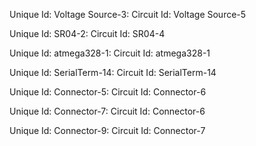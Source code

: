 <circuit Speed_sps="1000000" noLinAcc="5" type="simulide_0.4" Simu_Step_nS="1000" animate="0" Speed_per="100" reactStep="50">

Unique  Id: Voltage Source-3: 
Circuit Id: Voltage Source-5
<item itemtype="Voltage Source" Voltage="500" labely="-80" labelrot="0" boardRot="-1000000" valLabely="10" valLabRot="0" vflip="1" rotation="0" valLabelx="-26" Show_Volt="true" id="Voltage Source-5" circPos="0,0" boardPos="-1e+06,-1e+06" Unit=" mV" mainComp="false" x="-96" circRot="-5.7736181032437751e-90" objectName="Voltage Source-3" hflip="1" y="-228" labelx="-40" Show_id="false"/>

Unique  Id: SR04-2: 
Circuit Id: SR04-4
<item itemtype="SR04" labely="-48" labelrot="0" boardRot="-1000000" valLabely="0" valLabRot="0" vflip="1" rotation="0" valLabelx="0" id="SR04-4" circPos="0,0" boardPos="-1e+06,-1e+06" mainComp="false" x="148" circRot="9.5065411454216321e-312" objectName="SR04-2" hflip="1" y="-204" labelx="-16" Show_id="false"/>

Unique  Id: atmega328-1: 
Circuit Id: atmega328-1
<item eeprom="255,255,255,255,255,255,255,255,255,255,255,255,255,255,255,255,255,255,255,255,255,255,255,255,255,255,255,255,255,255,255,255,255,255,255,255,255,255,255,255,255,255,255,255,255,255,255,255,255,255,255,255,255,255,255,255,255,255,255,255,255,255,255,255,255,255,255,255,255,255,255,255,255,255,255,255,255,255,255,255,255,255,255,255,255,255,255,255,255,255,255,255,255,255,255,255,255,255,255,255,255,255,255,255,255,255,255,255,255,255,255,255,255,255,255,255,255,255,255,255,255,255,255,255,255,255,255,255,255,255,255,255,255,255,255,255,255,255,255,255,255,255,255,255,255,255,255,255,255,255,255,255,255,255,255,255,255,255,255,255,255,255,255,255,255,255,255,255,255,255,255,255,255,255,255,255,255,255,255,255,255,255,255,255,255,255,255,255,255,255,255,255,255,255,255,255,255,255,255,255,255,255,255,255,255,255,255,255,255,255,255,255,255,255,255,255,255,255,255,255,255,255,255,255,255,255,255,255,255,255,255,255,255,255,255,255,255,255,255,255,255,255,255,255,255,255,255,255,255,255,255,255,255,255,255,255,255,255,255,255,255,255,255,255,255,255,255,255,255,255,255,255,255,255,255,255,255,255,255,255,255,255,255,255,255,255,255,255,255,255,255,255,255,255,255,255,255,255,255,255,255,255,255,255,255,255,255,255,255,255,255,255,255,255,255,255,255,255,255,255,255,255,255,255,255,255,255,255,255,255,255,255,255,255,255,255,255,255,255,255,255,255,255,255,255,255,255,255,255,255,255,255,255,255,255,255,255,255,255,255,255,255,255,255,255,255,255,255,255,255,255,255,255,255,255,255,255,255,255,255,255,255,255,255,255,255,255,255,255,255,255,255,255,255,255,255,255,255,255,255,255,255,255,255,255,255,255,255,255,255,255,255,255,255,255,255,255,255,255,255,255,255,255,255,255,255,255,255,255,255,255,255,255,255,255,255,255,255,255,255,255,255,255,255,255,255,255,255,255,255,255,255,255,255,255,255,255,255,255,255,255,255,255,255,255,255,255,255,255,255,255,255,255,255,255,255,255,255,255,255,255,255,255,255,255,255,255,255,255,255,255,255,255,255,255,255,255,255,255,255,255,255,255,255,255,255,255,255,255,255,255,255,255,255,255,255,255,255,255,255,255,255,255,255,255,255,255,255,255,255,255,255,255,255,255,255,255,255,255,255,255,255,255,255,255,255,255,255,255,255,255,255,255,255,255,255,255,255,255,255,255,255,255,255,255,255,255,255,255,255,255,255,255,255,255,255,255,255,255,255,255,255,255,255,255,255,255,255,255,255,255,255,255,255,255,255,255,255,255,255,255,255,255,255,255,255,255,255,255,255,255,255,255,255,255,255,255,255,255,255,255,255,255,255,255,255,255,255,255,255,255,255,255,255,255,255,255,255,255,255,255,255,255,255,255,255,255,255,255,255,255,255,255,255,255,255,255,255,255,255,255,255,255,255,255,255,255,255,255,255,255,255,255,255,255,255,255,255,255,255,255,255,255,255,255,255,255,255,255,255,255,255,255,255,255,255,255,255,255,255,255,255,255,255,255,255,255,255,255,255,255,255,255,255,255,255,255,255,255,255,255,255,255,255,255,255,255,255,255,255,255,255,255,255,255,255,255,255,255,255,255,255,255,255,255,255,255,255,255,255,255,255,255,255,255,255,255,255,255,255,255,255,255,255,255,255,255,255,255,255,255,255,255,255,255,255,255,255,255,255,255,255,255,255,255,255,255,255,255,255,255,255,255,255,255,255,255,255,255,255,255,255,255,255,255,255,255,255,255,255,255,255,255,255,255,255,255,255,255,255,255,255,255,255,255,255,255,255,255,255,255,255,255,255,255,255,255,255,255,255,255,255,255,255,255,255,255,255,255,255,255,255,255,255,255,255,255,255,255,255,255,255,255,255,255,255,255,255,255,255,255,255,255,255,255,255,255,255,255,255,255,255,255,255,255,255,255,255,255,255,255,255,255,255,255,255,255,255,255,255,255,255,255,255,255,255,255,255,255,255,255,255,255,255,255,255,255,255,255,255,255,255,255,255,255,255,255,255,255,255,255,255,255,255,255,255,255,255,255,255,255,255,255,255,255,255,255,255,255,255,255,255,255,255,255,255,255,255,255,255,255,255,255,255,255,255,255,255,255,255,255,255,255,255,255,255,255,255,255,255,255,255,255,255,255,255,255,255,255,255,255,255,255,255,255,255,255,255,255,255,255,255,255,255,255,255,255,255,255,255,255,255,255,255,255,255,255,255,255,255,255,255,255,255" Init_gdb="false" Auto_Load="false" Mhz="16" itemtype="AVR" labely="-20" varList=",,,,,,,,,,,,,,,,,,,,,,,,,,,,,,,,,,,,,,,,,,,,,,,,,,,,,,,,,,," labelrot="0" boardRot="-1000000" valLabely="0" valLabRot="0" vflip="1" rotation="0" valLabelx="0" Program="parkingDistance.ino.hex" id="atmega328-1" circPos="0,0" boardPos="-1e+06,-1e+06" mainComp="false" x="192" circRot="3.0755594358667931e-316" objectName="atmega328-1" hflip="1" y="-60" labelx="0" Logic_Symbol="false" Show_id="true"/>

Unique  Id: SerialTerm-14: 
Circuit Id: SerialTerm-14
<item sizey="577" Mcu_Id="atmega328-1" itemtype="SerialTerm" labely="-24" labelrot="0" boardRot="-1000000" valLabely="0" valLabRot="0" vflip="1" rotation="0" valLabelx="0" Mcu_Uart="1" posy="210" id="SerialTerm-14" circPos="0,0" boardPos="-1e+06,-1e+06" mainComp="false" x="192" circRot="0" objectName="SerialTerm-14" hflip="1" y="-60" posx="1830" labelx="-16" sizex="1036" Show_id="false"/>

Unique  Id: Connector-5: 
Circuit Id: Connector-6
<item itemtype="Connector" labely="-24" labelrot="0" boardRot="-1000000" valLabely="0" valLabRot="0" vflip="1" rotation="0" valLabelx="0" id="Connector-6" circPos="0,0" boardPos="-1e+06,-1e+06" mainComp="false" pointList="-80,-228,60,-228" x="-80" circRot="0" objectName="Connector-5" endpinid="SR04-2-inpin" hflip="1" y="-228" startpinid="Voltage Source-3-outPin" labelx="-16" enodeid="Circ_eNode-6" Show_id="false"/>

Unique  Id: Connector-7: 
Circuit Id: Connector-6
<item itemtype="Connector" labely="-24" labelrot="0" boardRot="-1000000" valLabely="0" valLabRot="0" vflip="1" rotation="0" valLabelx="0" id="Connector-6" circPos="0,0" boardPos="-1e+06,-1e+06" mainComp="false" pointList="156,-156,156,-28,184,-28" x="156" circRot="0" objectName="Connector-7" endpinid="atmega328-1-PD2" hflip="1" y="-156" startpinid="SR04-2-outpin" labelx="-16" enodeid="Circ_eNode-8" Show_id="false"/>

Unique  Id: Connector-9: 
Circuit Id: Connector-7
<item itemtype="Connector" labely="-24" labelrot="0" boardRot="-1000000" valLabely="0" valLabRot="0" vflip="1" rotation="0" valLabelx="0" id="Connector-7" circPos="0,0" boardPos="-1e+06,-1e+06" mainComp="false" pointList="148,-156,148,-20,184,-20" x="148" circRot="0" objectName="Connector-9" endpinid="atmega328-1-PD3" hflip="1" y="-156" startpinid="SR04-2-trigpin" labelx="-16" enodeid="Circ_eNode-10" Show_id="false"/>
 
</circuit>

